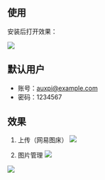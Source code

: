 ## 使用

安装后打开效果：

![](http://yanxuan.nosdn.127.net/0ece5071a9c405a3099acecc76da7b53.png)

## 默认用户
- 账号：auxpi@example.com
- 密码：1234567
    
## 效果

1. 上传（网易图床）
![](http://yanxuan.nosdn.127.net/0e254b967a6640e2a15b5b2b427fcb86.png)

2. 图片管理
![](http://yanxuan.nosdn.127.net/4c9291afedcf7d0baf832aaf20d6d297.png)

![](http://yanxuan.nosdn.127.net/7f1c37a35d8b3f67c760c59ae5084385.png)
